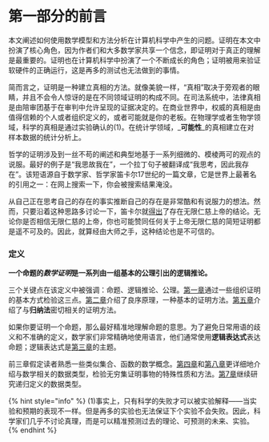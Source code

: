 # 第一部分的前言

本文阐述如何使用数学模型和方法分析在计算机科学中产生的问题。证明在本文中扮演了核心角色，因为作者们和大多数学家共享一个信念，即证明对于真正的理解是最重要的。证明也在计算机科学中扮演了一个不断成长的角色；证明被用来验证软硬件的正确运行，这是再多的测试也无法做到的事情。

简而言之，证明是一种建立真相的方法。就像美貌一样，“真相”取决于旁观者的眼睛，并且不会令人惊讶的是在不同领域证明的构成不同。在司法系统中，法律真相是由陪审团基于在审判中允许呈现的证据决定的。在商业世界中，权威的真相是由值得信赖的个人或者组织定义的，或者可能就是你的老板。在物理学或者生物学领域，科学的真相是通过实验确认的\(1\)。在统计学领域，_**可能性**_的真相建立在对样本数据的统计分析上。

哲学的证明涉及到一丝不苟的阐述和典型地基于一系列细微的、模棱两可的观点的说服。最好的例子是“我思故我在”，一个拉丁句子被翻译成“我思考，因此我存在”。该短语源自于数学家、哲学家笛卡尔17世纪的一篇文章，它是世界上最著名的引用之一：在网上搜索一下，你会被搜索结果淹没。

从自己正在思考自己的存在的事实推断自己的存在是非常酷和有说服力的想法。然而，只要沿着这种思路多讨论一下，笛卡尔就[得出](http://www.btinternet.com/~glynhughes/squashed/descartes.htm)了存在无限仁慈上帝的结论。无论你是否相信无限仁慈的上帝，你也可能赞同任何关于上帝无限仁慈的简短证明都是遥不可及的。因此，就算经由大师之手，这种结论也是不可信的。

### 定义

**一个命题的**_**数学证明**_**是一系列由一组基本的公理引出的逻辑推论。**

三个关键点在该定义中被强调：命题、逻辑推论、公理。[第一章](https://finit-xu.gitbook.io/msc20180606/proofs/what-is-a-proof)通过一些组织证明的基本方式检验这三点。[第二章](https://finit-xu.gitbook.io/msc20180606/proofs/2-the-well-ordering-principle)介绍了良序原理，一种基本的证明方法。[第五章](https://finit-xu.gitbook.io/msc20180606/proofs/5-induction)介绍了与**归纳法**密切相关的证明方法。

如果你要证明一个命题，那么最好精准地理解命题的意思。为了避免日常用语的歧义和不准确的定义，数学家们非常精确地使用语言，他们通常使用**逻辑表达式**表达命题；逻辑表达式是[第三章](https://finit-xu.gitbook.io/msc20180606/proofs/3-logical-formulas)的主题。

前三章假定读者熟悉一些类似集合、函数的数学概念。[第四章](https://finit-xu.gitbook.io/msc20180606/proofs/4-mathematical-data-types)和[第八章](https://finit-xu.gitbook.io/msc20180606/proofs/8-infinite-sets)更详细地介绍与数学相关的数据类型，检验无穷集证明事物的特殊性质和方法。[第7章](https://finit-xu.gitbook.io/msc20180606/proofs/7-recursive-data-types)继续研究递归定义的数据类型。

{% hint style="info" %}
\(1\)事实上，只有科学的失败才可以被实验解释——当实验和预期的表现不一样。但是再多的实验也无法保证下个实验不会失败。因此，科学家们几乎不讨论真理，而是可以精准预测过去的理论、可预测的未来、实验。
{% endhint %}

